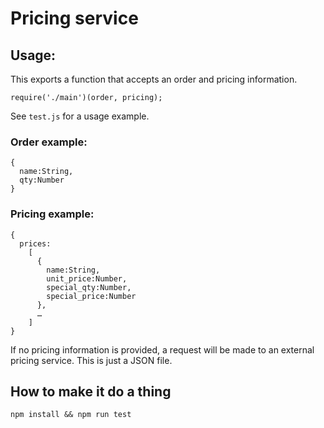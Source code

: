 # Pricing service

## Usage:
This exports a function that accepts an order and pricing information.

```
require('./main')(order, pricing);
```

See `test.js` for a usage example.

### Order example:

```
{
  name:String,
  qty:Number
}
```

### Pricing example:

```
{
  prices:
    [
      {
        name:String,
        unit_price:Number,
        special_qty:Number,
        special_price:Number
      },
      …
    ]
}
```

If no pricing information is provided, a request will be made to an external pricing service. This is just a JSON file.

## How to make it do a thing

```
npm install && npm run test
```
